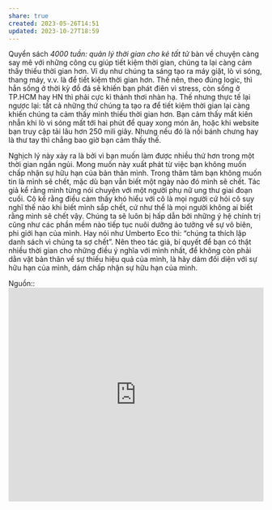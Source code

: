 ```yaml
---
share: true
created: 2023-05-26T14:51
updated: 2023-10-27T18:59
---
```

Quyển sách _4000 tuần: quản lý thời gian cho kẻ tất tử_ bàn về chuyện càng say mê với những công cụ giúp tiết kiệm thời gian, chúng ta lại càng cảm thấy thiếu thời gian hơn. Ví dụ như chúng ta sáng tạo ra máy giặt, lò vi sóng, thang máy, v.v. là để tiết kiệm thời gian hơn. Thế nên, theo đúng logic, thì hẳn sống ở thời kỳ đồ đá sẽ khiến bạn phát điên vì stress, còn sống ở TP.HCM hay HN thì phải cực kì thảnh thơi nhàn hạ. Thế nhưng thực tế lại ngược lại: tất cả những thứ chúng ta tạo ra để tiết kiệm thời gian lại càng khiến chúng ta cảm thấy mình thiếu thời gian hơn. Bạn cảm thấy mất kiên nhẫn khi lò vi sóng mất tới hai phút để quay xong món ăn, hoặc khi website bạn truy cập tải lâu hơn 250 mili giây. Nhưng nếu đó là nồi bánh chưng hay là thư tay thì chẳng bao giờ bạn cảm thấy thế.

Nghịch lý này xảy ra là bởi vì bạn muốn làm được nhiều thứ hơn trong một thời gian ngắn ngủi. Mong muốn này xuất phát từ việc bạn không muốn chấp nhận sự hữu hạn của bản thân mình. Trong thâm tâm bạn không muốn tin là mình sẽ chết, mặc dù bạn vẫn biết một ngày nào đó mình sẽ chết. Tác giả kể rằng mình từng nói chuyện với một người phụ nữ ung thư giai đoạn cuối. Cô kể rằng điều cảm thấy khó hiểu với cô là mọi người cứ hỏi cô suy nghĩ thế nào khi biết mình sắp chết, cứ như thể là mọi người không ai biết rằng mình sẽ chết vậy. Chúng ta sẽ luôn bị hấp dẫn bởi những ý hệ chính trị cũng như các phần mềm nào tiếp tục nuôi dưỡng ảo tưởng về sự vô biên, phi giới hạn của mình. Hay nói như Umberto Eco thì: “chúng ta thích lập danh sách vì chúng ta sợ chết”. Nên theo tác giả, bí quyết để bạn có thật nhiều thời gian cho những điều ý nghĩa với mình nhất, để không còn phải dằn vặt bản thân về sự thiếu hiệu quả của mình, là hãy dám đối diện với sự hữu hạn của mình, dám chấp nhận sự hữu hạn của mình.

Nguồn:: <iframe title="How to stop fighting against time. | Oliver Burkeman | TEDxUniversityofNicosia" src="https://www.youtube.com/embed/XtfCmhPr-J8?feature=oembed&amp;enablejsapi=1&amp;origin=https://xn--qucu-hr5aza.cc" allow="accelerometer; autoplay; clipboard-write; encrypted-media; gyroscope; picture-in-picture" allowfullscreen="" style="max-width: 100%; max-height: 473px;" width="750" height="422" frameborder="0"></iframe>
